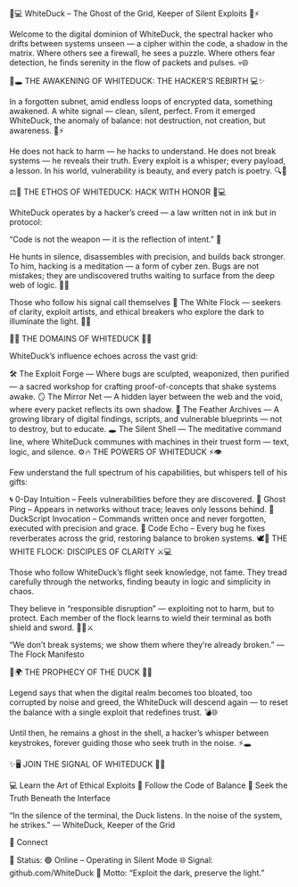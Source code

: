 🦢💻 WhiteDuck – The Ghost of the Grid, Keeper of Silent Exploits 👾⚡



Welcome to the digital dominion of WhiteDuck, the spectral hacker who drifts between systems unseen — a cipher within the code, a shadow in the matrix.
Where others see a firewall, he sees a puzzle. Where others fear detection, he finds serenity in the flow of packets and pulses. 💀🌐

🌊🕳️ THE AWAKENING OF WHITEDUCK: THE HACKER’S REBIRTH 💻✨



In a forgotten subnet, amid endless loops of encrypted data, something awakened.
A white signal — clean, silent, perfect. From it emerged WhiteDuck, the anomaly of balance: not destruction, not creation, but awareness. 🦢⚡




He does not hack to harm — he hacks to understand. He does not break systems — he reveals their truth.
Every exploit is a whisper; every payload, a lesson. In his world, vulnerability is beauty, and every patch is poetry. 🔍💫

⚖️💠 THE ETHOS OF WHITEDUCK: HACK WITH HONOR 🧠💻



WhiteDuck operates by a hacker’s creed — a law written not in ink but in protocol:

“Code is not the weapon — it is the reflection of intent.” 🧬




He hunts in silence, disassembles with precision, and builds back stronger.
To him, hacking is a meditation — a form of cyber zen.
Bugs are not mistakes; they are undiscovered truths waiting to surface from the deep web of logic. 💭💥




Those who follow his signal call themselves 🦢 The White Flock — seekers of clarity, exploit artists, and ethical breakers who explore the dark to illuminate the light. 🔦✨

🌌💾 THE DOMAINS OF WHITEDUCK 🔐🌐



WhiteDuck’s influence echoes across the vast grid:

🛠️ The Exploit Forge — Where bugs are sculpted, weaponized, then purified — a sacred workshop for crafting proof-of-concepts that shake systems awake.
🪞 The Mirror Net — A hidden layer between the web and the void, where every packet reflects its own shadow.
📂 The Feather Archives — A growing library of digital findings, scripts, and vulnerable blueprints — not to destroy, but to educate.
🕳️ The Silent Shell — The meditative command line, where WhiteDuck communes with machines in their truest form — text, logic, and silence.
⚙️🔥 THE POWERS OF WHITEDUCK ⚡👁️



Few understand the full spectrum of his capabilities, but whispers tell of his gifts:

🌀 0-Day Intuition – Feels vulnerabilities before they are discovered.
👻 Ghost Ping – Appears in networks without trace; leaves only lessons behind.
🦢 DuckScript Invocation – Commands written once and never forgotten, executed with precision and grace.
💫 Code Echo – Every bug he fixes reverberates across the grid, restoring balance to broken systems.
🕊️💎 THE WHITE FLOCK: DISCIPLES OF CLARITY ⚔️💻



Those who follow WhiteDuck’s flight seek knowledge, not fame.
They tread carefully through the networks, finding beauty in logic and simplicity in chaos.




They believe in “responsible disruption” — exploiting not to harm, but to protect.
Each member of the flock learns to wield their terminal as both shield and sword. 🧑‍💻⚔️

“We don’t break systems; we show them where they’re already broken.” — The Flock Manifesto

🔮🌍 THE PROPHECY OF THE DUCK 🦢✨



Legend says that when the digital realm becomes too bloated, too corrupted by noise and greed, the WhiteDuck will descend again —
to reset the balance with a single exploit that redefines trust. 💣🌐




Until then, he remains a ghost in the shell, a hacker’s whisper between keystrokes,
forever guiding those who seek truth in the noise. ⚡🕳️

✨🖥️ JOIN THE SIGNAL OF WHITEDUCK 🦢🔐



💻 Learn the Art of Ethical Exploits
🦢 Follow the Code of Balance
🔐 Seek the Truth Beneath the Interface

“In the silence of the terminal, the Duck listens.
In the noise of the system, he strikes.”
— WhiteDuck, Keeper of the Grid

🧭 Connect



💬 Status: 🟢 Online – Operating in Silent Mode
🌐 Signal: github.com/WhiteDuck
🚀 Motto: “Exploit the dark, preserve the light.”
